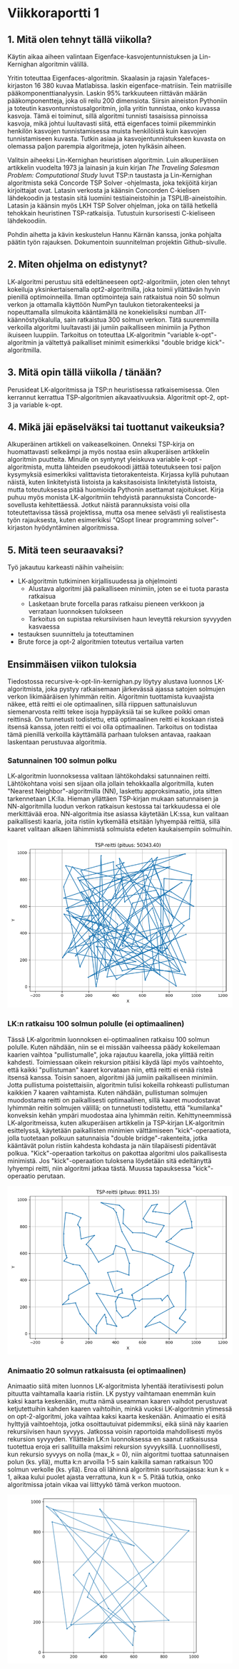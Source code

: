 # Viikkoraportti 1

## 1. Mitä olen tehnyt tällä viikolla?

Käytin aikaa aiheen valintaan Eigenface-kasvojentunnistuksen ja Lin-Kernighan algoritmin välillä.

Yritin toteuttaa Eigenfaces-algoritmin. Skaalasin ja rajasin Yalefaces-kirjaston 16 380 kuvaa Matlabissa. laskin eigenface-matriisin. Tein matriisille pääkomponenttianalyysin. Laskin 95% tarkkuuteen riittävän määrän pääkomponentteja, joka oli reilu 200 dimensiota. Siirsin aineiston Pythoniin ja toteutin kasvontunnistusalgoritmin, jolla yritin tunnistaa, onko kuvassa kasvoja. Tämä ei toiminut, sillä algoritmi tunnisti tasaisissa pinnoissa kasvoja, mikä johtui luultavasti siitä, että eigenfaces toimii pikemminkin henkilön kasvojen tunnistamisessa muista henkilöistä kuin kasvojen tunnistamiseen kuvasta. Tutkin asiaa ja kasvojentunnistukseen kuvasta on olemassa paljon parempia algoritmeja, joten hylkäsin aiheen.

Valitsin aiheeksi Lin-Kernighan heuristisen algoritmin. Luin alkuperäisen artikkelin vuodelta 1973 ja lainasin ja kuin kirjan _The Traveling Salesman Problem: Computational Study_ luvut TSP:n taustasta ja Lin-Kernighan algoritmista sekä Concorde TSP Solver -ohjelmasta, joka tekijöitä kirjan kirjoittajat ovat. Latasin verkosta ja käänsin Concorden C-kielisen lähdekoodin ja testasin sitä luomiini testiaineistoihin ja TSPLIB-aineistoihin. Latasin ja käänsin myös LKH TSP Solver ohjelman, joka on tällä hetkellä tehokkain heuristinen TSP-ratkaisija. Tutustuin kursorisesti C-kieliseen lähdekoodiin. 

Pohdin aihetta ja kävin keskustelun Hannu Kärnän kanssa, jonka pohjalta päätin työn rajauksen. Dokumentoin suunnitelman projektin Github-sivulle.    

## 2. Miten ohjelma on edistynyt?

LK-algoritmi perustuu sitä edeltäneeseen opt2-algoritmiin, joten olen tehnyt kokeiluja yksinkertaisemalla opt2-algoritmilla, joka toimii yllättävän hyvin pienillä optimoinneilla. Ilman optimointeja sain ratkaistua noin 50 solmun verkon ja ottamalla käyttöön NumPyn taulukon tietorakenteeksi ja nopeuttamalla silmukoita kääntämällä ne konekielisiksi numban JIT-käännöstyökalulla, sain ratkaistua 300 solmun verkon. Tätä suuremmilla verkoilla algoritmi luultavasti jäi jumiin paikalliseen minimiin ja Python ikuiseen luuppiin. Tarkoitus on toteuttaa LK-algoritmin "variable k-opt"-algoritmin ja vältettyä paikalliset minimit esimerkiksi "double bridge kick"-algoritmilla. 

## 3. Mitä opin tällä viikolla / tänään?

Perusideat LK-algoritmissa ja TSP:n heuristisessa ratkaisemisessa. Olen kerrannut kerrattua TSP-algoritmien aikavaativuuksia. Algoritmit opt-2, opt-3 ja variable k-opt. 

## 4. Mikä jäi epäselväksi tai tuottanut vaikeuksia? 

Alkuperäinen artikkeli on vaikeaselkoinen. Onneksi TSP-kirja on huomattavasti selkeämpi ja myös nostaa esiin alkuperäisen artikkelin algoritmin puutteita. Minulle on syntynyt yleiskuva variable k-opt -algoritmista, mutta lähteiden pseudokoodi jättää toteutukseen tosi paljon kysymyksiä esimerkiksi valittavista tietorakenteista. Kirjassa kyllä puhutaan näistä, kuten linkitetyistä listoista ja kaksitasoisista linkitetyistä listoista, mutta toteutuksessa pitää huomioida Pythonin asettamat rajoitukset. Kirja puhuu myös monista LK-algoritmiin tehdyistä parannuksista Concorde-sovellusta kehitettäessä. Jotkut näistä parannuksista voisi olla toteutettavissa tässä projektissa, mutta osa menee selvästi yli realistisesta työn rajauksesta, kuten esimerkiksi "QSopt linear programming solver"-kirjaston hyödyntäminen algoritmissa.

## 5. Mitä teen seuraavaksi?

Työ jakautuu karkeasti näihin vaiheisiin:
- LK-algoritmin tutkiminen kirjallisuudessa ja ohjelmointi
  - Alustava algoritmi jää paikalliseen minimiin, joten se ei tuota parasta ratkaisua
  - Lasketaan brute forcella paras ratkaisu pieneen verkkoon ja verrataan luonnoksen tulokseen    
  - Tarkoitus on supistaa rekursiivisen haun leveyttä rekursion syvyyden kasvaessa
- testauksen suunnittelu ja toteuttaminen
- Brute force ja opt-2 algoritmien toteutus vertailua varten

## Ensimmäisen viikon tuloksia

Tiedostossa recursive-k-opt-lin-kernighan.py löytyy alustava luonnos LK-algoritmista, joka pystyy ratkaisemaan järkevässä ajassa satojen solmujen verkon likimääräisen lyhimmän reitin. Algoritmin tuottamista kuvaajista näkee, että reitti ei ole optimaalinen, sillä riippuen sattunaisluvun siemenarvosta reitti tekee isoja hyppäyksiä tai se kulkee poikki oman reittinsä. On tunnetusti todistettu, että optimaalinen reitti ei koskaan risteä itsensä kanssa, joten reitti ei voi olla optimaalinen. Tarkoitus on todistaa tämä pienillä verkoilla käyttämällä parhaan tuloksen antavaa, raakaan laskentaan perustuvaa algoritmia. 

### Satunnainen 100 solmun polku

LK-algoritmin luonnoksessa valitaan lähtökohdaksi satunnainen reitti. Lähtökohtana voisi sen sijaan olla jollain tehokkaalla algoritmilla, kuten "Nearest Neighbor"-algoritmilla (NN), laskettu approksimaatio, jota sitten tarkennetaan LK:lla. Hieman yllättäen TSP-kirjan mukaan satunnaisen ja NN-algoritmilla luodun verkon ratkaisun kestossa tai tarkkuudessa ei ole merkittävää eroa. NN-algoritmia itse asiassa käytetään LK:ssa, kun valitaan paikallisesti kaaria, joita ristiin kytkemällä etsitään lyhyempää reittiä, sillä kaaret valitaan alkaen lähimmistä solmuista edeten kaukaisempiin solmuihin. 

![Satunnainen 100 solmun polku](/kuvat/random_tour.png)

### LK:n ratkaisu 100 solmun polulle (ei optimaalinen)

Tässä LK-algoritmin luonnoksen ei-optimaalinen ratkaisu 100 solmun polulle. Kuten nähdään, niin se ei missään vaiheessa päädy kokeilemaan kaarien vaihtoa "pullistumalle", joka rajautuu kaarella, joka ylittää reitin kahdesti. Toimiessaan oikein rekursion pitäisi käydä läpi myös vaihtoehto, että kaikki "pullistuman" kaaret korvataan niin, että reitti ei enää risteä itsensä kanssa. Toisin sanoen, algoritmi jää jumiin paikalliseen minimiin. Jotta pullistuma poistettaisiin, algoritmin tulisi kokeilla rohkeasti pullistuman kaikkien 7 kaaren vaihtamista. Kuten nähdään, pullistuman solmujen muodostama reitti on paikallisesti optimaalinen, sillä kaaret muodostavat lyhimmän reitin solmujen välillä; on tunnetusti todistettu, että "kumilanka" konveksin kehän ympäri muodostaa aina lyhimmän reitin. Kehittyneemmissä LK-algoritmeissa, kuten alkuperäisen artikkelin ja TSP-kirjan LK-algoritmin esittelyssä, käytetään paikallisten minimien välttämiseen "kick"-operaatiota, jolla tuotetaan polkuun satunnaisia "double bridge"-rakenteita, jotka kääntävät polun ristiin kahdesta kohdasta ja näin tilapäisesti pidentävät polkua. "Kick"-operaation tarkoitus on pakottaa algoritmi ulos paikallisesta minimistä. Jos "kick"-operaation tuloksena löydetään sitä edeltänyttä lyhyempi reitti, niin algoritmi jatkaa tästä. Muussa tapauksessa "kick"-operaatio perutaan. 

![LK:n ratkaisema 100 solmun polku](/kuvat/lk-k-depth-1.png)

### Animaatio 20 solmun ratkaisusta (ei optimaalinen)

Animaatio siitä miten luonnos LK-algoritmista lyhentää iteratiivisesti polun pituutta vaihtamalla kaaria ristiin. LK pystyy vaihtamaan enemmän kuin kaksi kaarta keskenään, mutta nämä useamman kaaren vaihdot perustuvat ketjutettuihin kahden kaaren vaihtoihin, minkä vuoksi LK-algoritmin ytimessä on opt-2-algoritmi, joka vaihtaa kaksi kaarta keskenään. Animaatio ei esitä hylttyjä vaihtoehtoja, jotka osoittautuivat pidemmiksi, eikä siinä näy kaarien rekursiivisen haun syvyys. Jatkossa voisin raportoida mahdollisesti myös rekursion syvyyden. Yllätteän LK:n luonnoksessa en saanut ratkaisussa tuotettua eroja eri sallituilla maksimi rekursion syvyyksillä. Luonnollisesti, kun rekursio syvyys on nolla (max_k = 0), niin algoritmi tuottaa satunnaisen polun (ks. yllä), mutta k:n arvoilla 1-5 sain kaikilla saman ratkaisun 100 solmun verkolle (ks. yllä). Eroa oli lähinnä algoritmin suoritusajassa: kun k = 1, aikaa kului puolet ajasta verrattuna, kun k = 5. Pitää tutkia, onko algoritmissa jotain vikaa vai liittyykö tämä verkon muotoon. 

![Animaatio 20 solmun ratkaisusta](/kuvat/lk_tsp.gif)

